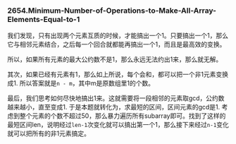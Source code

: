 ### 2654.Minimum-Number-of-Operations-to-Make-All-Array-Elements-Equal-to-1

我们发现，只有出现两个元素互质的时候，才能搞出一个1。只要搞出一个1，那么它与相邻元素结合，之后每一个回合就都能再搞出一个1，而且是最高效的变换。

所以，如果所有元素的最大公约数不是1，那么永远无法约出1来，那么就无解。

其次，如果已经有元素有1，那么如上所说，每个会和，都可以把一个非1元素变换成1. 所以答案就是`n - m`，其中m是原数组里1的个数。

最后，我们思考如何尽快地搞出1来。这就需要将一段相邻的元素取gcd，公约数越来越小，直至变成1. 于是本题就转化为，求最短的区间，区间元素的gcd是1. 考虑到整个元素的个数不超过50，那么暴力遍历所有subarray即可。找到了这样的最短区间len，说明经过`len-1`次变化就可以搞出第一个1，那么接下来经过`n-1`变化就可以把所有的非1元素搞定。
